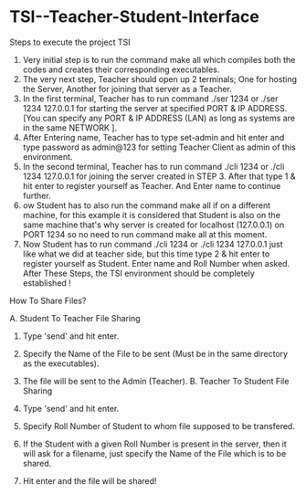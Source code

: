 # TSI--Teacher-Student-Interface

Steps to execute the project TSI
1) Very initial step is to run the command make all which compiles both the codes and creates their corresponding executables.
2) The very next step, Teacher should open up 2 terminals; One for hosting the Server, Another for joining that server as a Teacher.
3) In the first terminal, Teacher has to run command ./ser 1234 or ./ser 1234 127.0.0.1 for starting the server at specified PORT & IP ADDRESS. [You can specify any PORT & IP ADDRESS (LAN) as long as systems are in the same NETWORK ].
4) After Entering name, Teacher has to type set-admin and hit enter and type password as admin@123 for setting Teacher Client as admin of this environment.
5) In the second terminal, Teacher has to run command ./cli 1234 or ./cli 1234 127.0.0.1 for joining the server created in STEP 3. After that type 1 & hit enter to register yourself as Teacher. And Enter name to continue further.
6) ow Student has to also run the command make all if on a different machine, for this example it is considered that Student is also on the same machine that's why server is created for localhost (127.0.0.1) on PORT 1234 so no need to run command make all at this moment.
7) Now Student has to run command ./cli 1234 or ./cli 1234 127.0.0.1 just like what we did at teacher side, but this time type 2 & hit enter to register yourself as Student. Enter name and Roll Number when asked.
After These Steps, the TSI environment should be completely established !

How To Share Files?

A. Student To Teacher File Sharing

1) Type 'send' and hit enter.
2) Specify the Name of the File to be sent (Must be in the same directory as the executables).
3) The file will be sent to the Admin (Teacher).
B. Teacher To Student File Sharing

1) Type 'send' and hit enter.
2) Specify Roll Number of Student to whom file supposed to be transfered.
3) If the Student with a given Roll Number is present in the server, then it will ask for a filename, just specify the Name of the File which is to be shared.
4) Hit enter and the file will be shared!
